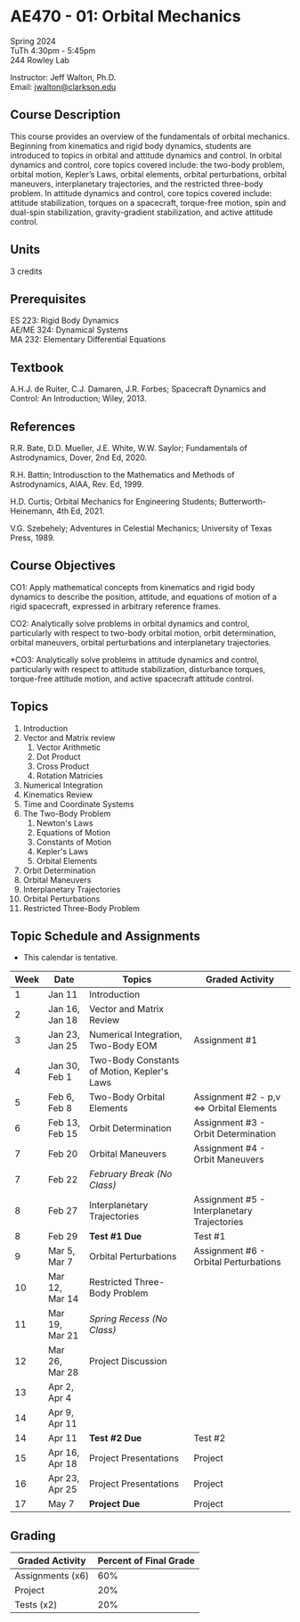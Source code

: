 
# AE470 - 01: Orbital Mechanics

Spring 2024  
TuTh 4:30pm - 5:45pm  
244 Rowley Lab  

Instructor: Jeff Walton, Ph.D.  
Email: <jwalton@clarkson.edu>

## Course Description

This course provides an overview of the fundamentals of orbital mechanics. Beginning from kinematics and rigid body dynamics, students are introduced to topics in orbital and attitude dynamics and control. In orbital dynamics and control, core topics covered include: the two-body problem, orbital motion, Kepler’s Laws, orbital elements, orbital perturbations, orbital maneuvers, interplanetary trajectories, and the restricted three-body problem. In attitude dynamics and control, core topics covered include: attitude stabilization, torques on a spacecraft, torque-free motion, spin and dual-spin stabilization, gravity-gradient stabilization, and active attitude control.

## Units

3 credits

## Prerequisites

ES 223: Rigid Body Dynamics  
AE/ME 324: Dynamical Systems  
MA 232: Elementary Differential Equations  

## Textbook

A.H.J. de Ruiter, C.J. Damaren, J.R. Forbes; Spacecraft Dynamics and Control: An Introduction; Wiley, 2013.

## References

   R.R. Bate, D.D. Mueller, J.E. White, W.W. Saylor; Fundamentals of Astrodynamics, Dover, 2nd Ed, 2020.  

   R.H. Battin; Introdusction to the Mathematics and Methods of Astrodynamics, AIAA, Rev. Ed, 1999.  

   H.D. Curtis; Orbital Mechanics for Engineering Students; Butterworth-Heinemann, 4th Ed, 2021.  

   V.G. Szebehely; Adventures in Celestial Mechanics; University of Texas Press, 1989.  

## Course Objectives

   CO1: Apply mathematical concepts from kinematics and rigid body dynamics to describe the position, attitude, and equations of motion of a rigid spacecraft, expressed in arbitrary reference frames.  

   CO2: Analytically solve problems in orbital dynamics and control, particularly with respect to two-body orbital motion, orbit determination, orbital maneuvers, orbital perturbations and interplanetary trajectories.  

   *CO3: Analytically solve problems in attitude dynamics and control, particularly with respect to attitude stabilization, disturbance torques, torque-free attitude motion, and active spacecraft attitude control.  

## Topics

1. Introduction
2. Vector and Matrix review
   1. Vector Arithmetic
   2. Dot Product
   3. Cross Product
   4. Rotation Matricies
3. Numerical Integration
4. Kinematics Review
5. Time and Coordinate Systems
6. The Two-Body Problem
   1. Newton's Laws
   2. Equations of Motion
   3. Constants of Motion
   4. Kepler's Laws
   5. Orbital Elements
7. Orbit Determination
8. Orbital Maneuvers
9. Interplanetary Trajectories
10. Orbital Perturbations
11. Restricted Three-Body Problem

## Topic Schedule and Assignments

* This calendar is tentative.

| Week  | Date | Topics | Graded Activity |
| ----- | ---- | ------ | ----------- |
| 1  | Jan 11 | Introduction |  |
| 2  | Jan 16, Jan 18 | Vector and Matrix Review |  |
| 3  | Jan 23, Jan 25 | Numerical Integration, Two-Body EOM | Assignment #1 |
| 4  | Jan 30, Feb 1 | Two-Body Constants of Motion, Kepler's Laws |  |
| 5  | Feb 6, Feb 8 | Two-Body Orbital Elements | Assignment #2 - p,v <=> Orbital Elements |
| 6  | Feb 13, Feb 15 | Orbit Determination | Assignment #3 - Orbit Determination |
| 7  | Feb 20 | Orbital Maneuvers | Assignment #4 - Orbit Maneuvers |
| 7  | Feb 22 | *February Break (No Class)* |  |
| 8  | Feb 27 | Interplanetary Trajectories | Assignment #5 - Interplanetary Trajectories |
| 8  | Feb 29 | **Test #1 Due** | Test #1 |
| 9  | Mar 5, Mar 7 | Orbital Perturbations | Assignment #6 - Orbital Perturbations |
| 10  | Mar 12, Mar 14 | Restricted Three-Body Problem |  |
| 11  | Mar 19, Mar 21 | *Spring Recess (No Class)* |  |
| 12  | Mar 26, Mar 28 | Project Discussion  |  |
| 13  | Apr 2, Apr 4 |  |  |
| 14  | Apr 9, Apr 11 |  |  |
| 14  | Apr 11 | **Test #2 Due** | Test #2 |
| 15  | Apr 16, Apr 18 | Project Presentations | Project |
| 16  | Apr 23, Apr 25 | Project Presentations | Project |
| 17  | May 7 | **Project Due** | Project |


## Grading

| Graded Activity | Percent of Final Grade |
| --------------- | ---------------------- |
| Assignments (x6) | 60% |
| Project | 20% |
| Tests (x2) | 20% |
